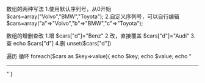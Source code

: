 数组的两种写法
1.使用默认序列号，从0开始
$cars=array("Volvo","BMW","Toyota");
2.自定义序列号，可以自行编辑
$cars=array("a"=>"Volvo","b"=>"BMW","c"=>"Toyota");

数组的增删查改
1.增
$cars["d"]="Benz"
2.改，直接覆盖
$cars["d"]="Audi"
3.查
echo $cars["d"]
4.删
unset($cars["d"])

遍历 循环
foreach($cars as  $key=>value){
echo $key;
echo $value;
echo "<hr/>"
}
